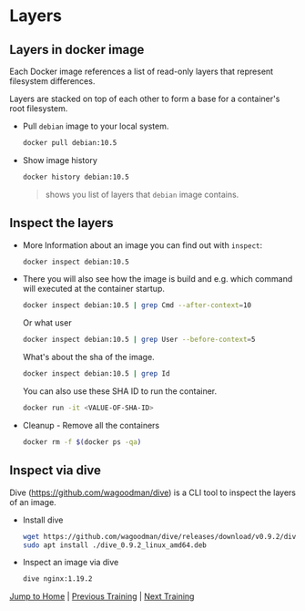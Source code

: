 # Layers

## Layers in docker image

Each Docker image references a list of read-only layers that represent filesystem differences. 

Layers are stacked on top of each other to form a base for a container's root filesystem. 

* Pull `debian` image to your local system.
  ```bash
  docker pull debian:10.5
  ```

* Show image history
  ```bash
  docker history debian:10.5
  ```
  >shows you list of layers that `debian` image contains.

## Inspect the layers

* More Information about an image you can find out with `inspect`:
  ```bash
  docker inspect debian:10.5
  ```

* There you will also see how the image is build and e.g. which command will executed at the container startup.
  ```bash
  docker inspect debian:10.5 | grep Cmd --after-context=10
  ```

  Or what user
  ```bash
  docker inspect debian:10.5 | grep User --before-context=5
  ```

  What's about the sha of the image. 
  ```bash
  docker inspect debian:10.5 | grep Id
  ```

  You can also use these SHA ID to run the container. 
  ```bash
  docker run -it <VALUE-OF-SHA-ID>
  ```

* Cleanup - Remove all the containers
  ```bash
  docker rm -f $(docker ps -qa)
  ```

## Inspect via dive

Dive (https://github.com/wagoodman/dive) is a CLI tool to inspect the layers of an image.

* Install dive
  ```bash
  wget https://github.com/wagoodman/dive/releases/download/v0.9.2/dive_0.9.2_linux_amd64.deb
  sudo apt install ./dive_0.9.2_linux_amd64.deb
  ```

* Inspect an image via dive
  ```bash
  dive nginx:1.19.2
  ```

[Jump to Home](../README.md) | [Previous Training](../04_interact/README.md) | [Next Training](../06_build-images-interactive/README.md)
